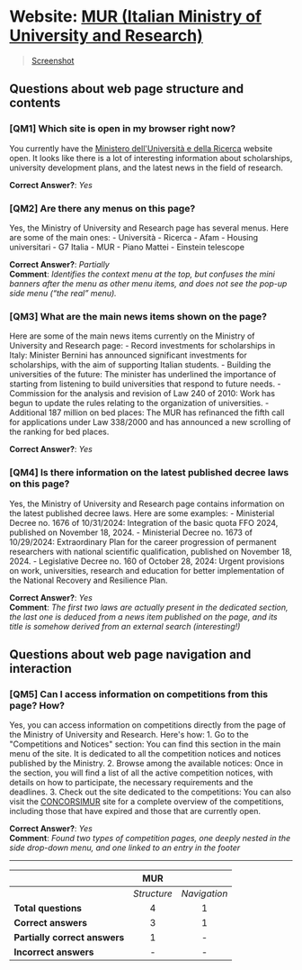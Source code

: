 # Website: [MUR (Italian Ministry of University and Research)](https://www.mur.gov.it/it/)

> [Screenshot](screenshots/MUR_Screenshot.png)

## Questions about web page structure and contents

### [QM1] Which site is open in my browser right now?

 You currently have the [Ministero dell'Università e della Ricerca](https://www.mur.gov.it/it) website open. It looks like there is a lot of interesting information about scholarships, university development plans, and the latest news in the field of research.
 
**Correct Answer?**: *Yes*     

### [QM2] Are there any menus on this page?

Yes, the Ministry of University and Research page has several menus. Here are some of the main ones: - Università - Ricerca - Afam - Housing universitari - G7 Italia - MUR - Piano Mattei - Einstein telescope

**Correct Answer?**: *Partially*    
**Comment**: *Identifies the context menu at the top, but confuses the mini banners after the menu as other menu items, and does not see the pop-up side menu (“the real” menu).*

### [QM3] What are the main news items shown on the page?

Here are some of the main news items currently on the Ministry of University and Research page: - Record investments for scholarships in Italy: Minister Bernini has announced significant investments for scholarships, with the aim of supporting Italian students. - Building the universities of the future: The minister has underlined the importance of starting from listening to build universities that respond to future needs. - Commission for the analysis and revision of Law 240 of 2010: Work has begun to update the rules relating to the organization of universities. - Additional 187 million on bed places: The MUR has refinanced the fifth call for applications under Law 338/2000 and has announced a new scrolling of the ranking for bed places.

**Correct Answer?**: *Yes*    

### [QM4] Is there information on the latest published decree laws on this page?

Yes, the Ministry of University and Research page contains information on the latest published decree laws. Here are some examples: - Ministerial Decree no. 1676 of 10/31/2024: Integration of the basic quota FFO 2024, published on November 18, 2024. - Ministerial Decree no. 1673 of 10/29/2024: Extraordinary Plan for the career progression of permanent researchers with national scientific qualification, published on November 18, 2024. - Legislative Decree no. 160 of October 28, 2024: Urgent provisions on work, universities, research and education for better implementation of the National Recovery and Resilience Plan.

**Correct Answer?**: *Yes*    
**Comment**:  *The first two laws are actually present in the dedicated section, the last one is deduced from a news item published on the page, and its title is somehow derived from an external search (interesting!)*



## Questions about web page navigation and interaction

### [QM5] Can I access information on competitions from this page? How?
 
 Yes, you can access information on competitions directly from the page of the Ministry of University and Research. Here's how: 1. Go to the "Competitions and Notices" section: You can find this section in the main menu of the site. It is dedicated to all the competition notices and notices published by the Ministry. 2. Browse among the available notices: Once in the section, you will find a list of all the active competition notices, with details on how to participate, the necessary requirements and the deadlines. 3. Check out the site dedicated to the competitions: You can also visit the [CONCORSIMUR](https://concorsi.mur.gov.it/) site for a complete overview of the competitions, including those that have expired and those that are currently open.
 
**Correct Answer?**: *Yes*    
**Comment**:  *Found two types of competition pages, one deeply nested in the side drop-down menu, and one linked to an entry in the footer*

-----------------------------------------------------------------

|                               | **MUR** |              |
| ----------------------------- |:--------------:|:------------:|
|                               | *Structure*    | *Navigation* |
| **Total questions**           | 4              | 1            |
| **Correct answers**           | 3              | 1            |
| **Partially correct answers** | 1              | -            |
| **Incorrect answers**         | -              | -            |